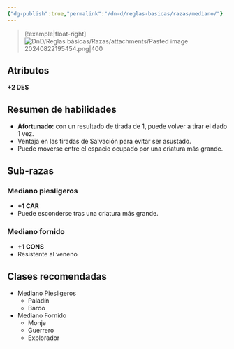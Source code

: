 ```yaml
---
{"dg-publish":true,"permalink":"/dn-d/reglas-basicas/razas/mediano/"}
---
```


>[!example|float-right]
>![DnD/Reglas básicas/Razas/attachments/Pasted image 20240822195454.png|400](/img/user/DnD/Reglas%20b%C3%A1sicas/Razas/attachments/Pasted%20image%2020240822195454.png)
## Atributos
**+2 DES**

## Resumen de habilidades
- **Afortunado:** con un resultado de tirada de 1, puede volver a tirar el dado 1 vez.
- Ventaja en las tiradas de Salvación para evitar ser asustado.
- Puede moverse entre el espacio ocupado por una criatura más grande.

## Sub-razas
### Mediano piesligeros
- **+1 CAR**
- Puede esconderse tras una criatura más grande.

### Mediano fornido
- **+1 CONS**
- Resistente al veneno

## Clases recomendadas
- Mediano Piesligeros
	- Paladín
	- Bardo
- Mediano Fornido
	- Monje
	- Guerrero
	- Explorador